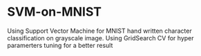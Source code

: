 # SVM-on-MNIST
Using Support Vector Machine for MNIST hand written character classification on grayscale image.
Using GridSearch CV for hyper paramerters tuning for a better result
